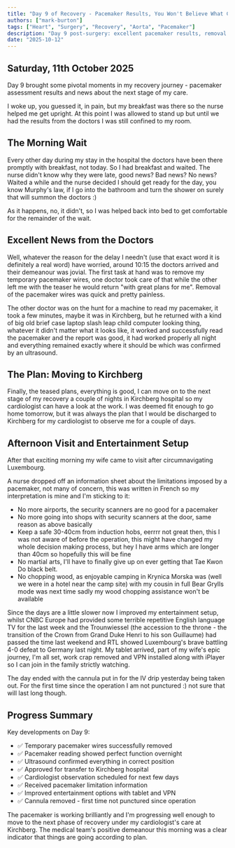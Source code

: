 ```yaml
---
title: "Day 9 of Recovery - Pacemaker Results, You Won't Believe What Comes Next"
authors: ["mark-burton"]
tags: ["Heart", "Surgery", "Recovery", "Aorta", "Pacemaker"]
description: "Day 9 post-surgery: excellent pacemaker results, removal of temporary wires, and news about the next stage of care."
date: "2025-10-12"
---
```


## Saturday, 11th October 2025

Day 9 brought some pivotal moments in my recovery journey - pacemaker assessment results and news about the next stage of my care.

I woke up, you guessed it, in pain, but my breakfast was there so the nurse helped me get upright. At this point I was allowed to stand up but until we had the results from the doctors I was still confined to my room.

<!--truncate-->

## The Morning Wait

Every other day during my stay in the hospital the doctors have been there promptly with breakfast, not today. So I had breakfast and waited. The nurse didn't know why they were late, good news? Bad news? No news? Waited a while and the nurse decided I should get ready for the day, you know Murphy's law, if I go into the bathroom and turn the shower on surely that will summon the doctors :)

As it happens, no, it didn't, so I was helped back into bed to get comfortable for the remainder of the wait.

## Excellent News from the Doctors

Well, whatever the reason for the delay I needn't (use that exact word it is definitely a real word) have worried, around 10:15 the doctors arrived and their demeanour was jovial. The first task at hand was to remove my temporary pacemaker wires, one doctor took care of that while the other left me with the teaser he would return "with great plans for me". Removal of the pacemaker wires was quick and pretty painless.

The other doctor was on the hunt for a machine to read my pacemaker, it took a few minutes, maybe it was in Kirchberg, but he returned with a kind of big old brief case laptop slash leap child computer looking thing, whatever it didn't matter what it looks like, it worked and successfully read the pacemaker and the report was good, it had worked properly all night and everything remained exactly where it should be which was confirmed by an ultrasound.

## The Plan: Moving to Kirchberg

Finally, the teased plans, everything is good, I can move on to the next stage of my recovery a couple of nights in Kirchberg hospital so my cardiologist can have a look at the work. I was deemed fit enough to go home tomorrow, but it was always the plan that I would be discharged to Kirchberg for my cardiologist to observe me for a couple of days.

## Afternoon Visit and Entertainment Setup

After that exciting morning my wife came to visit after circumnavigating Luxembourg.

A nurse dropped off an information sheet about the limitations imposed by a pacemaker, not many of concern, this was written in French so my interpretation is mine and I'm sticking to it:
* No more airports, the security scanners are no good for a pacemaker
* No more going into shops with security scanners at the door, same reason as above basically
* Keep a safe 30-40cm from induction hobs, eerrrr not great then, this I was not aware of before the operation, this might have changed my whole decision making process, but hey I have arms which are longer than 40cm so hopefully this will be fine
* No martial arts, I'll have to finally give up on ever getting that Tae Kwon Do black belt.
* No chopping wood, as enjoyable camping in Krynica Morska was (well we were in a hotel near the camp site) with my cousin in full Bear Grylls mode was next time sadly my wood chopping assistance won't be available

Since the days are a little slower now I improved my entertainment setup, whilst CNBC Europe had provided some terrible repetitive English language TV for the last week and the Trounwiessel (the accession to the throne - the transition of the Crown from Grand Duke Henri to his son Guillaume) had passed the time last weekend and RTL showed Luxembourg's brave battling 4-0 defeat to Germany last night. My tablet arrived, part of my wife's epic journey, I'm all set, work crap removed and VPN installed along with iPlayer so I can join in the family strictly watching.

The day ended with the cannula put in for the IV drip yesterday being taken out. For the first time since the operation I am not punctured :) not sure that will last long though.

## Progress Summary

Key developments on Day 9:

* ✅ Temporary pacemaker wires successfully removed
* ✅ Pacemaker reading showed perfect function overnight
* ✅ Ultrasound confirmed everything in correct position
* ✅ Approved for transfer to Kirchberg hospital
* ✅ Cardiologist observation scheduled for next few days
* ✅ Received pacemaker limitation information
* ✅ Improved entertainment options with tablet and VPN
* ✅ Cannula removed - first time not punctured since operation

The pacemaker is working brilliantly and I'm progressing well enough to move to the next phase of recovery under my cardiologist's care at Kirchberg. The medical team's positive demeanour this morning was a clear indicator that things are going according to plan.
